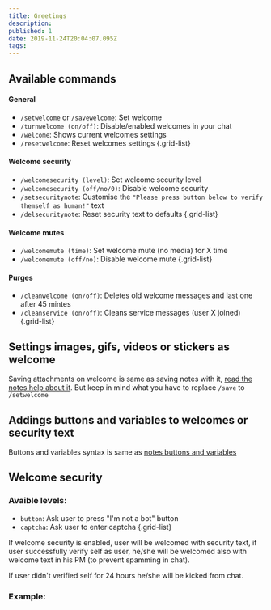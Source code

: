 ```yaml
---
title: Greetings
description: 
published: 1
date: 2019-11-24T20:04:07.095Z
tags: 
---
```


## Available commands
#### General
- `/setwelcome` or `/savewelcome`: Set welcome
- `/turnwelcome (on/off)`: Disable/enabled welcomes in your chat
- `/welcome`: Shows current welcomes settings
- `/resetwelcome`: Reset welcomes settings
{.grid-list}
#### Welcome security
- `/welcomesecurity (level)`: Set welcome security level
- `/welcomesecurity (off/no/0)`: Disable welcome security
- `/setsecuritynote`: Customise the `"Please press button below to verify themself as human!"` text
- `/delsecuritynote`: Reset security text to defaults 
{.grid-list}
#### Welcome mutes
- `/welcomemute (time)`: Set welcome mute (no media) for X time
- `/welcomemute (off/no)`: Disable welcome mute
{.grid-list}
#### Purges
- `/cleanwelcome (on/off)`: Deletes old welcome messages and last one after 45 mintes
- `/cleanservice (on/off)`: Cleans service messages (user X joined)
{.grid-list}


## Settings images, gifs, videos or stickers as welcome
Saving attachments on welcome is same as saving notes with it, [read the notes help about it](/notes). But keep in mind what you have to replace `/save` to `/setwelcome`

## Addings buttons and variables to welcomes or security text
Buttons and variables syntax is same as [notes buttons and variables](/notes#notes-buttons-and-variables)

## Welcome security

### Avaible levels:
- `button`: Ask user to press "I'm not a bot" button
- `captcha`: Ask user to enter captcha
{.grid-list}

If welcome security is enabled, user will be welcomed with security text, if user successfully verify self as user, he/she will be welcomed also with welcome text in his PM (to prevent spamming in chat).

If user didn't verified self for 24 hours he/she will be kicked from chat.
### Example: